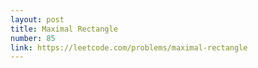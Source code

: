 ```yaml
---
layout: post
title: Maximal Rectangle
number: 85
link: https://leetcode.com/problems/maximal-rectangle
---
```

